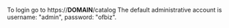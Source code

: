To login go to https://__DOMAIN__/catalog
The default administrative account is username: "admin", password: "ofbiz".
